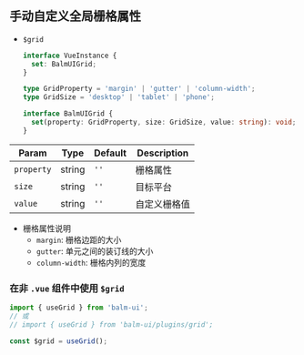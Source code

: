 ## 手动自定义全局栅格属性

- `$grid`

  ```ts
  interface VueInstance {
    set: BalmUIGrid;
  }
  ```

  ```ts
  type GridProperty = 'margin' | 'gutter' | 'column-width';
  type GridSize = 'desktop' | 'tablet' | 'phone';

  interface BalmUIGrid {
    set(property: GridProperty, size: GridSize, value: string): void;
  }
  ```

| Param      | Type   | Default | Description  |
| ---------- | ------ | ------- | ------------ |
| `property` | string | `''`    | 栅格属性     |
| `size`     | string | `''`    | 目标平台     |
| `value`    | string | `''`    | 自定义栅格值 |

- 栅格属性说明
  - `margin`: 栅格边距的大小
  - `gutter`: 单元之间的装订线的大小
  - `column-width`: 栅格内列的宽度

### 在非 `.vue` 组件中使用 `$grid`

```js
import { useGrid } from 'balm-ui';
// 或
// import { useGrid } from 'balm-ui/plugins/grid';

const $grid = useGrid();
```
